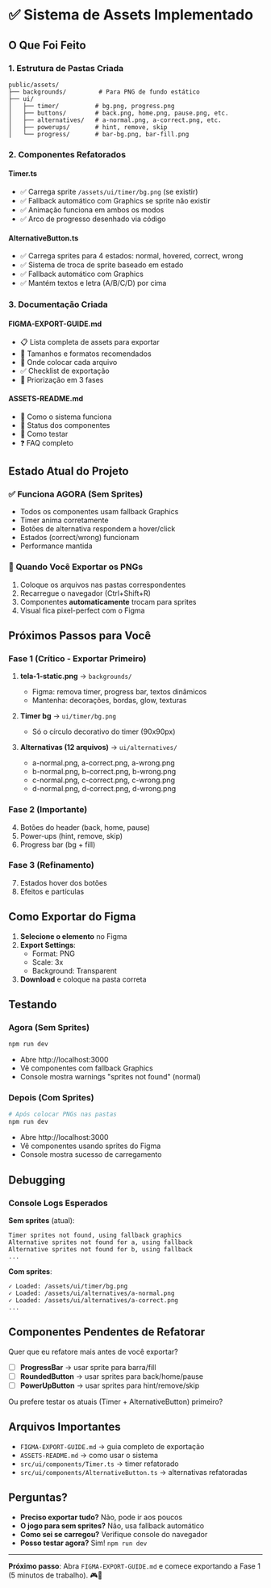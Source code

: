 # ✅ Sistema de Assets Implementado

## O Que Foi Feito

### 1. Estrutura de Pastas Criada
```
public/assets/
├── backgrounds/         # Para PNG de fundo estático
├── ui/
│   ├── timer/          # bg.png, progress.png
│   ├── buttons/        # back.png, home.png, pause.png, etc.
│   ├── alternatives/   # a-normal.png, a-correct.png, etc.
│   ├── powerups/       # hint, remove, skip
│   └── progress/       # bar-bg.png, bar-fill.png
```

### 2. Componentes Refatorados

#### Timer.ts
- ✅ Carrega sprite `/assets/ui/timer/bg.png` (se existir)
- ✅ Fallback automático com Graphics se sprite não existir
- ✅ Animação funciona em ambos os modos
- ✅ Arco de progresso desenhado via código

#### AlternativeButton.ts  
- ✅ Carrega sprites para 4 estados: normal, hovered, correct, wrong
- ✅ Sistema de troca de sprite baseado em estado
- ✅ Fallback automático com Graphics
- ✅ Mantém textos e letra (A/B/C/D) por cima

### 3. Documentação Criada

#### FIGMA-EXPORT-GUIDE.md
- 📋 Lista completa de assets para exportar
- 📏 Tamanhos e formatos recomendados
- 📂 Onde colocar cada arquivo
- ✅ Checklist de exportação
- 🎯 Priorização em 3 fases

#### ASSETS-README.md
- 📖 Como o sistema funciona
- 🔧 Status dos componentes
- 🧪 Como testar
- ❓ FAQ completo

## Estado Atual do Projeto

### ✅ Funciona AGORA (Sem Sprites)
- Todos os componentes usam fallback Graphics
- Timer anima corretamente
- Botões de alternativa respondem a hover/click
- Estados (correct/wrong) funcionam
- Performance mantida

### 🔄 Quando Você Exportar os PNGs
1. Coloque os arquivos nas pastas correspondentes
2. Recarregue o navegador (Ctrl+Shift+R)
3. Componentes **automaticamente** trocam para sprites
4. Visual fica pixel-perfect com o Figma

## Próximos Passos para Você

### Fase 1 (Crítico - Exportar Primeiro)
1. **tela-1-static.png** → `backgrounds/`
   - Figma: remova timer, progress bar, textos dinâmicos
   - Mantenha: decorações, bordas, glow, texturas

2. **Timer bg** → `ui/timer/bg.png`
   - Só o círculo decorativo do timer (90x90px)

3. **Alternativas (12 arquivos)** → `ui/alternatives/`
   - a-normal.png, a-correct.png, a-wrong.png
   - b-normal.png, b-correct.png, b-wrong.png
   - c-normal.png, c-correct.png, c-wrong.png
   - d-normal.png, d-correct.png, d-wrong.png

### Fase 2 (Importante)
4. Botões do header (back, home, pause)
5. Power-ups (hint, remove, skip)
6. Progress bar (bg + fill)

### Fase 3 (Refinamento)
7. Estados hover dos botões
8. Efeitos e partículas

## Como Exportar do Figma

1. **Selecione o elemento** no Figma
2. **Export Settings**:
   - Format: PNG
   - Scale: 3x
   - Background: Transparent
3. **Download** e coloque na pasta correta

## Testando

### Agora (Sem Sprites)
```bash
npm run dev
```
- Abre http://localhost:3000
- Vê componentes com fallback Graphics
- Console mostra warnings "sprites not found" (normal)

### Depois (Com Sprites)
```bash
# Após colocar PNGs nas pastas
npm run dev
```
- Abre http://localhost:3000
- Vê componentes usando sprites do Figma
- Console mostra sucesso de carregamento

## Debugging

### Console Logs Esperados

**Sem sprites** (atual):
```
Timer sprites not found, using fallback graphics
Alternative sprites not found for a, using fallback
Alternative sprites not found for b, using fallback
...
```

**Com sprites**:
```
✓ Loaded: /assets/ui/timer/bg.png
✓ Loaded: /assets/ui/alternatives/a-normal.png
✓ Loaded: /assets/ui/alternatives/a-correct.png
...
```

## Componentes Pendentes de Refatorar

Quer que eu refatore mais antes de você exportar?

- [ ] **ProgressBar** → usar sprite para barra/fill
- [ ] **RoundedButton** → usar sprites para back/home/pause
- [ ] **PowerUpButton** → usar sprites para hint/remove/skip

Ou prefere testar os atuais (Timer + AlternativeButton) primeiro?

## Arquivos Importantes

- `FIGMA-EXPORT-GUIDE.md` → guia completo de exportação
- `ASSETS-README.md` → como usar o sistema
- `src/ui/components/Timer.ts` → timer refatorado
- `src/ui/components/AlternativeButton.ts` → alternativas refatoradas

## Perguntas?

- **Preciso exportar tudo?** Não, pode ir aos poucos
- **O jogo para sem sprites?** Não, usa fallback automático
- **Como sei se carregou?** Verifique console do navegador
- **Posso testar agora?** Sim! `npm run dev`

---

**Próximo passo**: Abra `FIGMA-EXPORT-GUIDE.md` e comece exportando a Fase 1 (5 minutos de trabalho). 🎮🚀
